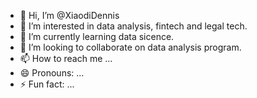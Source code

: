 - 👋 Hi, I’m @XiaodiDennis
- 👀 I’m interested in data analysis, fintech and legal tech.
- 🌱 I’m currently learning data sicence.
- 💞️ I’m looking to collaborate on data analysis program.
- 📫 How to reach me ...
- 😄 Pronouns: ...
- ⚡ Fun fact: ...

<!---
XiaodiDennis/XiaodiDennis is a ✨ special ✨ repository because its `README.md` (this file) appears on your GitHub profile.
You can click the Preview link to take a look at your changes.
--->
